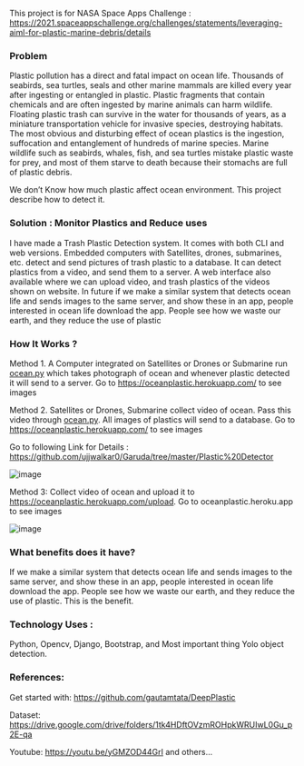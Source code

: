 This project is for NASA Space Apps Challenge : https://2021.spaceappschallenge.org/challenges/statements/leveraging-aiml-for-plastic-marine-debris/details

### Problem
Plastic pollution has a direct and fatal impact on ocean life. Thousands of seabirds, sea turtles, seals and other marine mammals are killed every year after ingesting or entangled in plastic. Plastic fragments that contain chemicals and are often ingested by marine animals can harm wildlife. Floating plastic trash can survive in the water for thousands of years, as a miniature transportation vehicle for invasive species, destroying habitats. The most obvious and disturbing effect of ocean plastics is the ingestion, suffocation and entanglement of hundreds of marine species. Marine wildlife such as seabirds, whales, fish, and sea turtles mistake plastic waste for prey, and most of them starve to death because their stomachs are full of plastic debris.

We don’t Know how much plastic affect ocean environment. This project describe how to detect it.


### Solution : Monitor Plastics and Reduce uses
I have made a Trash Plastic Detection system. It comes with both CLI and web versions. Embedded computers with Satellites, drones, submarines, etc. detect and send pictures of trash plastic to a database. It can detect plastics from a video, and send them to a server. A web interface also available where we can upload video, and trash plastics of the videos shown on website.
In future if we make a similar system that detects ocean life and sends images to the same server, and show these in an app, people interested in ocean life download the app. People see how we waste our earth, and they reduce the use of plastic

### How It Works ?
Method 1. A Computer integrated on Satellites or Drones or Submarine run <a href="https://raw.githubusercontent.com/ujjwalkar0/Garuda/master/Plastic%20Detector/ocean.py">ocean.py</a>  which takes photograph of ocean and whenever plastic detected it will send to a server. Go to https://oceanplastic.herokuapp.com/ to see images  

Method 2. Satellites or Drones, Submarine collect video of ocean. Pass this video through <a href="https://raw.githubusercontent.com/ujjwalkar0/Garuda/master/Plastic%20Detector/ocean.py">ocean.py</a>. All images of plastics will send to a database. Go to https://oceanplastic.herokuapp.com/ to see images 

Go to following Link for Details :
https://github.com/ujjwalkar0/Garuda/tree/master/Plastic%20Detector

![image](https://user-images.githubusercontent.com/55041104/135787349-0ae8a4fa-741f-48cc-a042-bc29cc2b0083.png)

Method 3: Collect video of ocean and upload it to https://oceanplastic.herokuapp.com/upload. Go to oceanplastic.heroku.app to see images  

![image](https://user-images.githubusercontent.com/55041104/135787519-710c5544-4640-487e-8114-6af53d5d6991.png)

### What benefits does it have?

If we make a similar system that detects ocean life and sends images to the same server, and show these in an app, people interested in ocean life download the app. People see how we waste our earth, and they reduce the use of plastic. This is the benefit.

### Technology Uses : 
Python, Opencv, Django, Bootstrap, and Most important thing Yolo object detection.

### References:
Get started with: https://github.com/gautamtata/DeepPlastic

Dataset: https://drive.google.com/drive/folders/1tk4HDftOVzmROHpkWRUIwL0Gu_p2E-qa

Youtube: https://youtu.be/yGMZOD44GrI and others...
